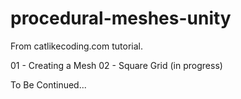 # procedural-meshes-unity
From catlikecoding.com tutorial.

01 - Creating a Mesh
02 - Square Grid (in progress)

To Be Continued...
